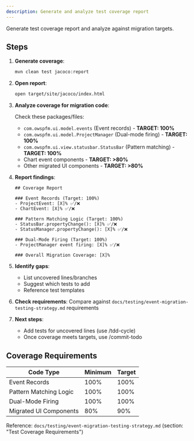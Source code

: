 ```yaml
---
description: Generate and analyze test coverage report
---
```


Generate test coverage report and analyze against migration targets.

## Steps

1. **Generate coverage**:
   ```bash
   mvn clean test jacoco:report
   ```

2. **Open report**:
   ```bash
   open target/site/jacoco/index.html
   ```

3. **Analyze coverage for migration code**:

   Check these packages/files:
   - `com.owspfm.ui.model.events` (Event records) - **TARGET: 100%**
   - `com.owspfm.ui.model.ProjectManager` (Dual-mode firing) - **TARGET: 100%**
   - `com.owspfm.ui.view.statusbar.StatusBar` (Pattern matching) - **TARGET: 100%**
   - Chart event components - **TARGET: >80%**
   - Other migrated UI components - **TARGET: >80%**

4. **Report findings**:
   ```
   ## Coverage Report

   ### Event Records (Target: 100%)
   - ProjectEvent: [X]% ✅/❌
   - ChartEvent: [X]% ✅/❌

   ### Pattern Matching Logic (Target: 100%)
   - StatusBar.propertyChange(): [X]% ✅/❌
   - StatusManager.propertyChange(): [X]% ✅/❌

   ### Dual-Mode Firing (Target: 100%)
   - ProjectManager event firing: [X]% ✅/❌

   ### Overall Migration Coverage: [X]%
   ```

5. **Identify gaps**:
   - List uncovered lines/branches
   - Suggest which tests to add
   - Reference test templates

6. **Check requirements**:
   Compare against `docs/testing/event-migration-testing-strategy.md` requirements

7. **Next steps**:
   - Add tests for uncovered lines (use /tdd-cycle)
   - Once coverage meets targets, use /commit-todo

## Coverage Requirements

| Code Type | Minimum | Target |
|-----------|---------|--------|
| Event Records | 100% | 100% |
| Pattern Matching Logic | 100% | 100% |
| Dual-Mode Firing | 100% | 100% |
| Migrated UI Components | 80% | 90% |

Reference: `docs/testing/event-migration-testing-strategy.md` (section: "Test Coverage Requirements")
